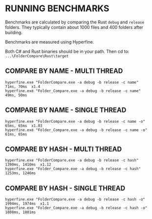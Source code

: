 # RUNNING BENCHMARKS

Benchmarks are calculated by comparing the Rust `debug` and `release` folders. They typically contain about 1000 files and 400 folders after building.

Benchmarks are measured using Hyperfine.

Both C# and Rust binaries should be in your path. Then cd to: `...\FolderCompare\Rust\target`


## COMPARE BY NAME - MULTI THREAD

```
hyperfine.exe "FolderCompare.exe -a debug -b release -c name"		71ms, 70ms	x1.4
hyperfine.exe "Folder_Compare.exe -a debug -b release -c name"		49ms, 50ms
```

## COMPARE BY NAME - SINGLE THREAD

```
hyperfine.exe "FolderCompare.exe -a debug -b release -c name -o"	65ms, 65ms	x1.03
hyperfine.exe "Folder_Compare.exe -a debug -b release -c name -o"	61ms, 65ms
```

## COMPARE BY HASH - MULTI THREAD

```
hyperfine.exe "FolderCompare.exe -a debug -b release -c hash"		1390ms, 1410ms	x1.12
hyperfine.exe "Folder_Compare.exe -a debug -b release -c hash"		1253ms, 1246ms
```

## COMPARE BY HASH - SINGLE THREAD

```
hyperfine.exe "FolderCompare.exe -a debug -b release -c hash -o"	1994ms, 1974ms	x1.1
hyperfine.exe "Folder_Compare.exe -a debug -b release -c hash -o"	1808ms, 1801ms
```
